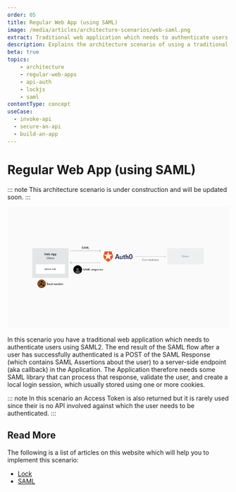 ```yaml
---
order: 05
title: Regular Web App (using SAML)
image: /media/articles/architecture-scenarios/web-saml.png
extract: Traditional web application which needs to authenticate users using SAML2
description: Explains the architecture scenario of using a traditional web application to authenticate users using SAML2.
beta: true
topics:
    - architecture
    - regular-web-apps
    - api-auth
    - lockjs
    - saml
contentType: concept
useCase:
  - invoke-api
  - secure-an-api
  - build-an-app
---
```


# Regular Web App (using SAML)

::: note
This architecture scenario is under construction and will be updated soon.
:::

![](/media/articles/architecture-scenarios/web-saml.png)

In this scenario you have a traditional web application which needs to authenticate users using SAML2. The end result of the SAML flow after a user has successfully authenticated is a POST of the SAML Response (which contains SAML Assertions about the user) to a server-side endpoint (aka callback) in the Application. The Application therefore needs some SAML library that can process that response, validate the user, and create a local login session, which usually stored using one or more cookies.

::: note
In this scenario an Access Token is also returned but it is rarely used since their is no API involved against which the user needs to be authenticated.
:::

## Read More

The following is a list of articles on this website which will help you to implement this scenario:

* [Lock](/libraries/lock)
* [SAML](/saml-configuration)
